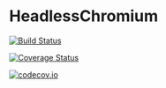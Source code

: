 # HeadlessChromium

[![Build Status](https://travis-ci.org/fredo-dedup/HeadlessChromium.jl.svg?branch=master)](https://travis-ci.org/fredo-dedup/HeadlessChromium.jl)

[![Coverage Status](https://coveralls.io/repos/fredo-dedup/HeadlessChromium.jl/badge.svg?branch=master&service=github)](https://coveralls.io/github/fredo-dedup/HeadlessChromium.jl?branch=master)

[![codecov.io](http://codecov.io/github/fredo-dedup/HeadlessChromium.jl/coverage.svg?branch=master)](http://codecov.io/github/fredo-dedup/HeadlessChromium.jl?branch=master)
